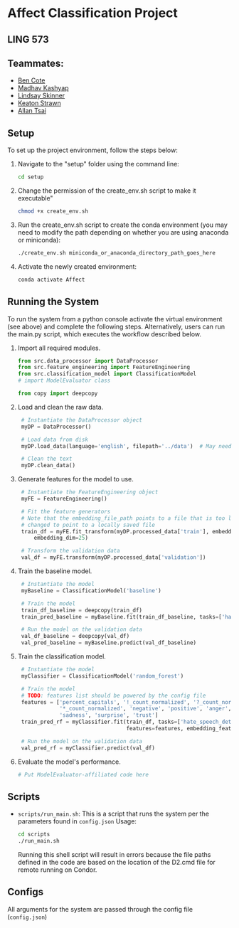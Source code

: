 # Affect Classification Project 
## LING 573
## Teammates:
* [Ben Cote](https://github.com/bpcot23)
* [Madhav Kashyap](https://github.com/madhavmk)
* [Lindsay Skinner](https://github.com/skinnel)
* [Keaton Strawn](https://github.com/keatonstrawn)
* [Allan Tsai](https://github.com/chooshiba )

## Setup

To set up the project environment, follow the steps below:

1. Navigate to the "setup" folder using the command line:

   ```bash
   cd setup
   ```
2. Change the permission of the create_env.sh script to make it executable"
   
   ```bash
   chmod +x create_env.sh
   ```
4. Run the create_env.sh script to create the conda environment (you may need to modify the path depending on whether you are using anaconda or miniconda):
   
   ```bash
   ./create_env.sh miniconda_or_anaconda_directory_path_goes_here
   ```
6. Activate the newly created environment:
   
   ```bash
   conda activate Affect
   ```
   
## Running the System

To run the system from a python console activate the virtual environment (see above) and complete the following steps. 
Alternatively, users can run the main.py script, which executes the workflow described below.

1. Import all required modules.

   ```python
   from src.data_processor import DataProcessor
   from src.feature_engineering import FeatureEngineering
   from src.classification_model import ClassificationModel
   # import ModelEvaluator class
   
   from copy import deepcopy
   ```

2. Load and clean the raw data.

   ```python
    # Instantiate the DataProcessor object
    myDP = DataProcessor()

    # Load data from disk
    myDP.load_data(language='english', filepath='../data')  # May need to change to './data' or 'data' if on a Mac

    # Clean the text
    myDP.clean_data()
   ```

3. Generate features for the model to use.

   ```python
    # Instantiate the FeatureEngineering object
    myFE = FeatureEngineering()

    # Fit the feature generators
    # Note that the embedding_file_path points to a file that is too large for GitHub, so the path will need to be 
    # changed to point to a locally saved file
    train_df = myFE.fit_transform(myDP.processed_data['train'], embedding_file_path='../data/glove.twitter.27B.25d.txt',
        embedding_dim=25)

    # Transform the validation data
    val_df = myFE.transform(myDP.processed_data['validation'])
   ```

4. Train the baseline model.

   ```python
    # Instantiate the model
    myBaseline = ClassificationModel('baseline')

    # Train the model
    train_df_baseline = deepcopy(train_df)
    train_pred_baseline = myBaseline.fit(train_df_baseline, tasks=['hate_speech_detection'], keep_training_data=False)

    # Run the model on the validation data
    val_df_baseline = deepcopy(val_df)
    val_pred_baseline = myBaseline.predict(val_df_baseline)
   ```

5. Train the classification model.

   ```python
    # Instantiate the model
    myClassifier = ClassificationModel('random_forest')

    # Train the model
    # TODO: features list should be powered by the config file
    features = ['percent_capitals', '!_count_normalized', '?_count_normalized', '$_count_normalized', 
                '*_count_normalized', 'negative', 'positive', 'anger', 'anticipation', 'disgust', 'fear', 'joy', 
                'sadness', 'surprise', 'trust']
    train_pred_rf = myClassifier.fit(train_df, tasks=['hate_speech_detection'], keep_training_data=False, 
                                     features=features, embedding_features=['Aggregate_embeddings'])

    # Run the model on the validation data
    val_pred_rf = myClassifier.predict(val_df)
   ```

6. Evaluate the model's performance.

   ```python
   # Put ModelEvaluator-affiliated code here
   ```
## Scripts
- `scripts/run_main.sh`: This is a script that runs the system per the parameters found in `config.json` Usage:
   ```bash
   cd scripts
  ./run_main.sh
   ```
   Running this shell script will result in errors because the file paths defined in the code are based on the location of the D2.cmd file for remote running on Condor.
  
## Configs
All arguments for the system are passed through the config file (`config.json`)

